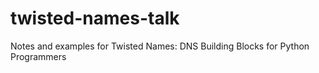 twisted-names-talk
==================

Notes and examples for Twisted Names: DNS Building Blocks for Python Programmers
